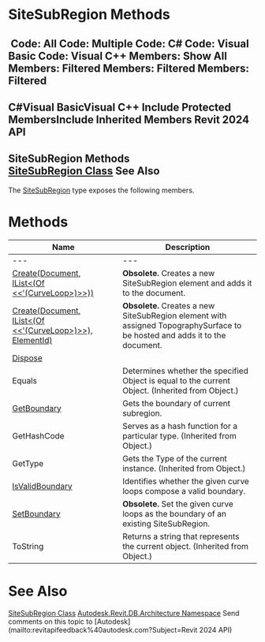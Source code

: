 # SiteSubRegion Methods

﻿
 Code: All Code: Multiple Code: C# Code: Visual Basic Code: Visual C++  Members: Show All Members: Filtered Members: Filtered Members: Filtered   
---  
C#Visual BasicVisual C++
Include Protected MembersInclude Inherited Members
Revit 2024 API  
---  
SiteSubRegion Methods  
[SiteSubRegion Class](98cf9a80-873e-3703-5a95-a87672adf383.md "SiteSubRegion Class") See Also  
---  
The [SiteSubRegion](98cf9a80-873e-3703-5a95-a87672adf383.md "SiteSubRegion Class") type exposes the following members.
# Methods
| Name | Description |
| --- | --- |
| --- | --- | --- |
| [Create(Document, IList<(Of <<'(CurveLoop>)>>))](b36074d6-01c1-805f-decc-153ead9a31a2.md "Create Method \(Document, IList\(CurveLoop\)\)") | **Obsolete.** Creates a new SiteSubRegion element and adds it to the document. |
| [Create(Document, IList<(Of <<'(CurveLoop>)>>), ElementId)](d90fac55-8593-6a6a-d3ad-ff39aace9785.md "Create Method \(Document, IList\(CurveLoop\), ElementId\)") | **Obsolete.** Creates a new SiteSubRegion element with assigned TopographySurface to be hosted and adds it to the document. |
| [Dispose](2591e1a5-1dc1-0381-4a5a-3842591b8986.md "Dispose Method") |
| Equals | Determines whether the specified Object is equal to the current Object. (Inherited from Object.) |
| [GetBoundary](44b8d6bc-8903-1a37-f5a4-53b239d744d8.md "GetBoundary Method") | Gets the boundary of current subregion. |
| GetHashCode | Serves as a hash function for a particular type.  (Inherited from Object.) |
| GetType | Gets the Type of the current instance. (Inherited from Object.) |
| [IsValidBoundary](3013294c-0670-b5b5-8ff3-2552e0b76750.md "IsValidBoundary Method") | Identifies whether the given curve loops compose a valid boundary. |
| [SetBoundary](9917625e-bbad-b783-5b36-9f1865fd4b14.md "SetBoundary Method") | **Obsolete.** Set the given curve loops as the boundary of an existing SiteSubRegion. |
| ToString | Returns a string that represents the current object. (Inherited from Object.) |

# See Also
[SiteSubRegion Class](98cf9a80-873e-3703-5a95-a87672adf383.md "SiteSubRegion Class")
[Autodesk.Revit.DB.Architecture Namespace](720f0c58-cb2b-4f13-374a-7348ed0a1cd3.md "Autodesk.Revit.DB.Architecture Namespace")
Send comments on this topic to [Autodesk](mailto:revitapifeedback%40autodesk.com?Subject=Revit 2024 API)